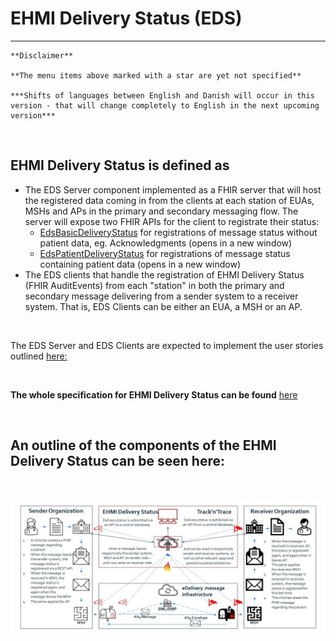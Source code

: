 # EHMI Delivery Status (EDS)

***

    **Disclaimer** 
    
    **The menu items above marked with a star are yet not specified**
    
    ***Shifts of languages between English and Danish will occur in this version - that will change completely to English in the next upcoming version***
    
<br/> 

## EHMI Delivery Status is defined as 
- The EDS Server component implemented as a FHIR server that will host the registered data coming in from the clients at each station of EUAs, MSHs and APs in the primary and secondary messaging flow. The server will expose two FHIR APIs for the client to registrate their status:
    - <a href="https://build.fhir.org/ig/medcomdk/dk-ehmi-eds/StructureDefinition-EdsBasicDeliveryStatus.html" target="_blank">EdsBasicDeliveryStatus</a> for registrations of message status without patient data, eg. Acknowledgments (opens in a new window)
    - <a href="https://build.fhir.org/ig/medcomdk/dk-ehmi-eds/StructureDefinition-EdsPatientDeliveryStatus.html" target="_blank">EdsPatientDeliveryStatus</a> for registrations of message status containing patient data (opens in a new window)
- The EDS clients that handle the registration of EHMI Delivery Status (FHIR AuditEvents) from each "station" in both the primary and secondary message delivering from a sender system to a receiver system. That is, EDS Clients can be either an EUA, a MSH or an AP.
    
<br/> 
  
The EDS Server and EDS Clients are expected to implement the user stories outlined [here:](./userstories/index.md)

<br/> 
  
**The whole specification for EHMI Delivery Status can be found** 
<a href="https://build.fhir.org/ig/medcomdk/dk-ehmi-eds/" target="_blank">here</a>
    
<br/> 
  
## An outline of the components of the EHMI Delivery Status can be seen here:
    
<br/> 

![EHMI Delivery Status (EDS)](docs/assets/images/EHMI_Pixi_EDS.jpg)
